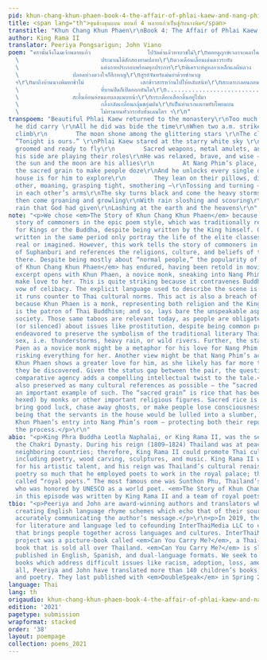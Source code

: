 ```yaml
---
pid: khun-chang-khun-phaen-book-4-the-affair-of-phlai-kaew-and-nang-phim
title: <span lang="th">ขุนช้างขุนแผน ตอนที่ 4 พลายแก้วเป็นชู้กับนางพิม</span>
transtitle: "Khun Chang Khun Phaen\r\nBook 4: The Affair of Phlai Kaew and Nang Phim"
author: King Rama II
translator: Peeriya Pongsarigun; John Viano
poem: "ครานั้นจึงโฉมเจ้าพลายแก้ว                ไปวัดคํ่าแล้วหาบวชไม่\r\nคอยดูฤกษ์เวลาจะคลาไคล
  \                       ประมาณได้สักสองยามปลาย\r\nดวงเดือนเลื่อนเด่นดาวระยับ                ยืนขยับเพ่งพิศเมฆฉาย\r\nช่วงขาวดุจดาวประกายพราย
  \                       แต่งกายประกอบพร้อมทุกประการ\r\nพิเคราะห์ดูหลาวเหล็กแลผีหลวง
  \               ปลอดห่วงดวงใจก็ฮึกหาญ\r\nสูรย์จันทร์แม่นยำด้วยชำนาญ                        ย่างเท้าก้าวผ่านไปตามทิศ
  ฯ\r\nมาถึงบ้านนางพิมหาช้าไม่                เสกข้าวสารหว่านไปให้หลับสนิท\r\nสะเดาะกลอนถอนลั่นทุกชั้นชิด
  \                       ที่บานปิดก็เปิดออกทันใด\r\n.......................................................................................\r\nเอนอิงพิงประทับลงกับหมอน
  \               สะอื้นอ้อนอ่อนแอบลงแนบหน้า\r\nกระเดือกเสือกดิ้นอยู่ไปมา                        เกิดมหาเมฆมืดโพยมบน\r\nฮือฮืออื้อเสียงพายุพัด
  \                       กลิ้งกลัดเกลื่อนกลุ้มชอุ่มฝน\r\nเป็นห่าแรกแตกพยับโพยมบน
  \                       ไม่ทานทนทั่วกระทั่งทั้งแดนไตร ฯ\r\n"
transpoem: "Beautiful Phlai Kaew returned to the monastery\r\nToo much burden of affection,
  he did carry \r\nAll he did was bide the time\r\nWhen two a.m. strikes, he will
  climb\r\n        The moon shone among the glittering stars \r\nThe clouds are shifting;
  “Tonight is ours.” \r\nPhlai Kaew stared at the starry white sky \r\nHe was well
  groomed and ready to fly\r\n        Sacred weapons, metal amulets, and Royal souls\r\nAt
  his side are playing their roles\r\nHe was relaxed, brave, and wise —\r\nKnowing
  the sun and the moon are his allies\r\n        At Nang Phim’s place, there he goes\r\nSowing
  the sacred grain to make people doze\r\nAnd he unlocks every single door\r\nThe
  house is for him to explore\r\n        They lean on their pillows, discovering \r\nEach
  other, moaning, grasping tight, smothering —\r\nTossing and turning — struggling
  in each other’s arms\r\nThe sky turns black and come the heavy storms\r\n        Which
  then come groaning and growling\r\nWith rain sloshing and scouring\r\nLike the first
  rain that God had given\r\nLashing at the earth and the heavens\r\n"
note: "<p>We chose <em>The Story of Khun Chang Khun Phaen</em> because it tells the
  story of commoners in the epic poem style, which was traditionally reserved only
  for Kings or the Buddha, despite being written by the King himself. Other works
  written in the same period only portray the life of the elite classes and royalty,
  real or imagined. However, this work tells the story of commoners in the small province
  of Suphanburi and references the religions, culture, and beliefs of the non-elite
  there. Despite being mostly about “normal people,” the popularity of <em>The Story
  of Khun Chang Khun Phaen</em> has endured, having been retold in movie and TV formats.</p>\r\n<p>The
  excerpt opens with Khun Phaen, a novice monk, sneaking into Nang Phim’s room to
  make love to her. This is quite striking because it contravenes Buddhist monks’
  vow of celibacy. The explicit language used to describe the scene is shocking because
  it runs counter to Thai cultural norms. This act is also a breach of public trust
  because Khun Phaen is a monk, representing both religion and the King, as the monarchy
  is the patron of Thai Buddhism; and so, lays bare the unspeakable aspects of Thai
  society. Those same taboos are relevant today, as people are obligated to be silent
  (or silenced) about issues like prostitution, despite being common practice.</p>\r\n<p>We
  endeavored to preserve the symbolism of the traditional literary Thai idioms for
  sex, i.e. thunderstorms, heavy rain, or wild rivers. Further, the status of Khun
  Paen as a novice monk might be a metaphor for his love for Nang Phim since he is
  risking everything for her. Another view might be that Nang Phim’s acceptance of
  Khun Phaen shows a greater love for him, as she likely has far more to lose should
  they be discovered. Given the status gap between the pair, the question of their
  comparative agency adds a compelling intellectual twist to the tale.</p>\r\n<p>We
  also preserved as many cultural references as possible — the “sacred grain” being
  an important example of such. The “sacred grain” is rice that has been blessed (or
  hexed) by monks or other important religious figures. Sacred rice is believed to
  bring good luck, chase away ghosts, or make people lose consciousness — the implication
  being that the servants in the house would be lulled into a slumber, unaware of
  Khun Phaen’s entry into Nang Phim’s room — protecting both their reputations in
  the process.</p>\r\n"
abio: "<p>King Phra Buddha Leotla Naphalai, or King Rama II, was the second king of
  the Chakri Dynasty. During his reign (1809–1824) Thailand was at peace with its
  neighboring countries; therefore, King Rama II could promote Thai culture and arts
  including poetry, wood carving, sculptures, and music. King Rama II was best known
  for his artistic talent, and his reign was Thailand’s cultural renaissance. He loved
  poetry so much that he employed poets to work in the royal palace; those poets were
  called “royal poets.” The most famous one was Sunthon Phu, Thailand’s Shakespeare,
  who was honored by UNESCO as a world poet. <em>The Story of Khun Chang Khun Phaen</em>
  in this episode was written by King Rama II and a team of royal poets.</p>"
tbio: "<p>Peeriya and John are award-winning authors and translators who excel in
  creating English language rhyme schemes which echo that of their sources, while
  accurately communicating the author’s message.</p>\r\n<p>In 2019, their passion
  for literature and language led to cofounding InterThaiMedia LLC to create media
  that brings people together across languages and cultures. InterThaiMedia’s first
  project was a picture-book called <em>Can You Carry Me?</em>, a Thai-English children’s
  book that is sold all over Thailand. <em>Can You Carry Me?</em> is slated to be
  published in English, Spanish, and dual-language formats. We seek to publish children’s
  books which address difficult issues like racism, adoption, loss, among others.</p>\r\n<p>In
  all, Peeriya and John have translated more than 140 children’s books, song lyrics,
  and poetry. They last published with <em>DoubleSpeak</em> in Spring 2020.</p>"
language: Thai
lang: th
origaudio: khun-chang-khun-phaen-book-4-the-affair-of-phlai-kaew-and-nang-phim_orig.mp3
edition: '2021'
pagetype: submission
wrapformat: stacked
order: '38'
layout: poempage
collection: poems_2021
---
```

